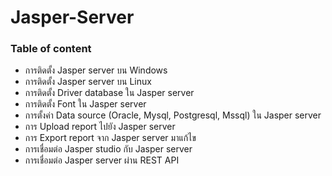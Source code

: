 # Jasper-Server

### Table of content

- การติดตั้ง Jasper server บน Windows
- การติดตั้ง Jasper server บน Linux
- การติดตั้ง Driver database ใน Jasper server
- การติดตั้ง Font ใน Jasper server
- การตั้งค่า Data source (Oracle, Mysql, Postgresql, Mssql) ใน Jasper server
- การ Upload report ไปยัง Jasper server
- การ Export report จาก Jasper server มาแก้ไข
- การเชื่อมต่อ Jasper studio กับ Jasper server
- การเชื่อมต่อ Jasper server ผ่าน REST API
